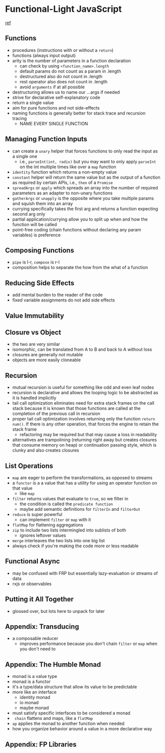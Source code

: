 # Functional-Light JavaScript
[ref](https://github.com/getify/Functional-Light-JS)

## Functions
  - procedures (instructions with or without a `return`)
  - functions (always input output)
  - arity is the number of parameters in a function declaration
    - can check by using `<function_name>.length`
    - default params do not count as a param in .length
    - destructured also do not count in .length
    - rest operator also does not count in .length
    - avoid `arguments` if at all possible
  - destructuring allows us to name our ...args if needed
  - strive for declarative self-explanatory code
  - return a single value
  - aim for pure functions and not side-effects
  - naming functions is generally better for stack trace and recursion tracing
    - NAME EVERY SINGLE FUNCTION

## Managing Function Inputs
- can create a `unary` helper that forces functions to only read the input as a single one
  - i.e., `parseInt(int, radix)` but you may want to only apply `parseInt` on the int multiple times like over a `map` function
- `identity` function which returns a non-empty value
- `constant` helper will return the same value but as the output of a function as required by certain APIs, i.e., `then` of a `Promise`
- `spreadArgs` or `apply` which spreads an array into the number of required parameters as an adapter to non-unary functions
- `gatherArgs` or `unapply` is the opposite where you take multiple params and squish them into an array
- currying specifically takes the first arg and returns a function expecting second arg only
- partial application/currying allow you to split up when and how the function will be called
- point-free coding (chain functions without declaring any param variables) is preference

## Composing Functions
- `pipe` is l-r, `compose` is r-l
- composition helps to separate the how from the what of a function

## Reducing Side Effects
- add mental burden to the reader of the code
- fixed variable assignments do not add side effects

## Value Immutability

## Closure vs Object
- the two are very similar
- isomorphic, can be translated from A to B and back to A without loss
- closures are generally not mutable
- objects are more easily cloneable

## Recursion
- mutual recursion is useful for something like odd and even leaf nodes
- recursion is declarative and allows the looping logic to be abstracted as it is handled implicitly
- tail call optimization eliminates need for extra stack frames on the call stack because it is known that those functions are called at the completion of the previous call in recursion
- proper tail call optimization involves returning only the function `return num()`. If there is any other operation, that forces the engine to retain the stack frame
  - refactoring may be required but that may cause a loss in readability
- alternatives are trampolining (returning right away but creates closures that consume memory on heap) or continuation passing style, which is clunky and also creates closures

## List Operations
- `map` are eager to perform the transformations, as opposed to streams
- a `functor` is a a value that has a utility for using an operator function on that value
  - like `map`
- `filter` returns values that evaluate to `true`, so we filter in
  - the condition is called the `predicate function`
  - maybe add semantic definitions for `filterIn` and `filterOut`
- `reduce` is super powerful
  - can implement `filter` or `map` with it
- `flatMap` for flattening aggregations
- `zip` to include two lists intermingled into sublists of both
  - ignores leftover values
- `merge` interleaves the two lists into one big list
- always check if you're making the code more or less readable

## Functional Async
- may be confused with FRP but essentially lazy-evaluation or streams of data
- rxjs or observables

## Putting it All Together
- glossed over, but lots here to unpack for later

## Appendix: Transducing
- a composable reducer
  - improves performance because you don't chain `filter` or `map` when you don't need to

## Appendix: The Humble Monad
- monad is a value type
- monad is a functor
- it's a type/data structure that allow its value to be predictable
- more like an interface
  - identity monad
  - io monad
  - maybe monad
- must satisfy specific interfaces to be considered a monad
- ` chain` flattens and maps, like a `flatMap`
- `ap` applies the monad to another function when needed
- how you organize behavior around a value in a more declarative way

## Appendix: FP Libraries